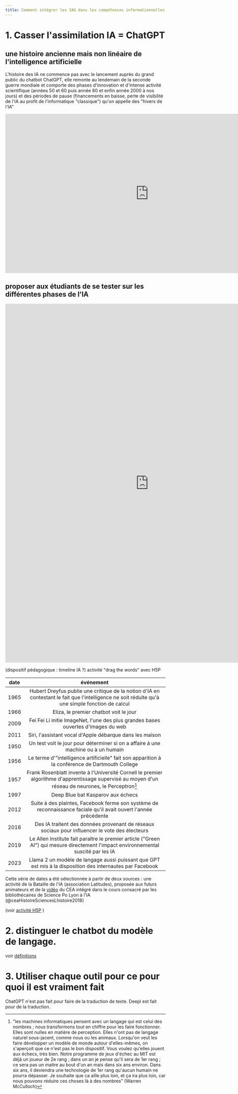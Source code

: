 ```yaml
---
title: Comment intégrer les IAG dans les compétences informationnelles des étudiants
---
```


# 1. Casser l'assimilation IA = ChatGPT

## une histoire ancienne mais non linéaire de l'intelligence artificielle

L'histoire des IA ne commence pas avec le lancement auprès du grand public du chatbot ChatGPT, elle remonte au lendemain de la seconde guerre mondiale et comporte des phases d'innovation et d'intense activité scientifique (années 50 et 60 puis année 80 et enfin année 2000 à nos jours) et des périodes de pause (financements en baisse, perte de visibilité de l'IA au profit de l'informatique "classique") qu'on appelle des "hivers de l'IA"

<iframe name="ngram_chart" src="https://books.google.com/ngrams/graph?content=artificial+intelligence&year_start=1945&year_end=2022&corpus=en&smoothing=3&case_insensitive=false#" width=900 height=500 marginwidth=0 marginheight=0 hspace=0 vspace=0 frameborder=0 scrolling=no></iframe>

## proposer aux étudiants de se tester sur les différentes phases de l'IA


<iframe width="900" height="1127" src="https://damienbelveze.github.io/CFCB_IA/histoire_ia.html" frameBorder="0" scrolling="no" styles="width:100%"></iframe>


(dispositif pédagogique : timeline IA ?)
activité "drag the words" avec H5P 

| date | événement |
| :---: | :---:|
| 1965 | Hubert Dreyfus publie une critique de la notion d'IA en contestant le fait que l'intelligence ne soit réduite qu'à une simple fonction de calcul |
| 1966 | Eliza, le premier chatbot voit le jour |
| 2009 | Fei Fei Li initie ImageNet, l'une des plus grandes bases ouvertes d'images du web |
| 2011 | Siri, l'assistant vocal d'Apple débarque dans les maison |
| 1950 | Un test voit le jour pour déterminer si on a affaire à une machine ou à un humain |
| 1956 | Le terme d'"intelligence artificielle" fait son apparition à la conférence de Dartmouth College
| 1957 | Frank Rosenblatt invente à l'Université Cornell le premier algorithme d'apprentissage supervisé au moyen d'un réseau de neurones, le Perceptron[^1]
| 1997 | Deep Blue bat Kasparov aux échecs
| 2012 | Suite à des plaintes, Facebook ferme son système de reconnaissance faciale qu'il avait ouvert l'année précédente |
| 2016 | Des IA traitent des données provenant de réseaux sociaux pour influencer le vote des électeurs |
| 2019 | Le Allen Institute fait paraître le premier article ("Green AI") qui mesure directement l'impact environnemental suscité par les IA 
| 2023 | Llama 2 un modèle de langage aussi puissant que GPT est mis à la disposition des internautes par Facebook |


Cette série de dates a été sélectionnée à partir de deux sources : une activité de la Bataille de l'IA (association Latitudes), proposée aux futurs animateurs et de la [vidéo](https://youtu.be/qmwJx-r5vmw?si=6Ss2Ka3xD_EeuOZk) du CEA intégré dans le cours consacré par les bibliothécaires de Science Po Lyon à l'IA (@ceaHistoireSciencesLhistoire2018)  

(voir [activité H5P](histoire_IA.md) )


# 2. distinguer le chatbot du modèle de langage. 

voir [définitions](definitions.md)

# 3. Utiliser chaque outil pour ce pour quoi il est vraiment fait

ChatGPT n'est pas fait pour faire de la traduction de texte. Deepl est fait pour de la traduction. 



[^1]:  "les machines informatiques pensent avec un langage qui est celui des nombres ; nous transformons tout en chiffre pour les faire fonctionner. Elles sont nulles en matière de perception. Elles n'ont pas de langage naturel sous-jacent, comme nous ou les animaux. Lorsqu'on veut les faire développer un modèle de monde autour d'elles-mêmes, on s'aperçoit que ce n'est pas le bon dispositif.
Vous voulez qu'elles jouent aux échecs, très bien. Notre programme de jeux d'échec au MIT est déjà un joueur de 2e rang ; dans un an je pense qu'il sera de 1er rang ; ce sera pas un maitre au bout d'un an mais dans six ans environ. Dans six ans, il deviendra une technologie de 1er rang qu'aucun humain ne pourra dépasser.
Je souhaite que ca aille plus loin, et ça ira plus loin, car nous pouvons réduire ces choses là à des nombres"
(Warren McCulloch)